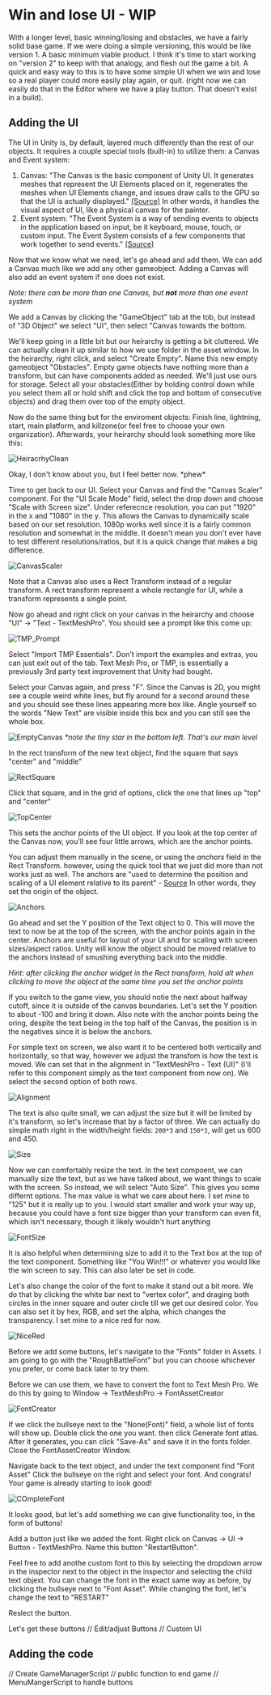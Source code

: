 # Win and lose UI - WIP
With a longer level, basic winning/losing and obstacles, we have a fairly solid base game. If we were doing a simple versioning, this would be like version 1. A basic minimum viable product. I think it's time to start working on "version 2" to keep with that analogy, and flesh out the game a bit. A quick and easy way to this is to have some simple UI when we win and lose so a real player could more easily play again, or quit. (right now we can easily do that in the Editor where we have a play button. That doesn't exist in a build).

## Adding the UI
The UI in Unity is, by default, layered much differently than the rest of our objects. It requires a couple special tools (built-in) to utilize them: a Canvas and Event system:
1. Canvas: "The Canvas is the basic component of Unity UI. It generates meshes that represent the UI Elements placed on it, regenerates the meshes when UI Elements change, and issues draw calls to the GPU so that the UI is actually displayed." [(Source)](https://unity.com/how-to/unity-ui-optimization-tips#:~:text=The%20Canvas%20is%20the%20basic%20component%20of%20Unity%20UI.%20It%20generates%20meshes%20that%20represent%20the%20UI%20Elements%20placed%20on%20it%2C%20regenerates%20the%20meshes%20when%20UI%20Elements%20change%2C%20and%20issues%20draw%20calls%20to%20the%20GPU%20so%20that%20the%20UI%20is%20actually%20displayed) In other words, it handles the visual aspect of UI, like a physical canvas for the painter.
2. Event system: "The Event System is a way of sending events to objects in the application based on input, be it keyboard, mouse, touch, or custom input. The Event System consists of a few components that work together to send events." [(Source)](https://docs.unity3d.com/560/Documentation/Manual/EventSystem.html#:~:text=The%20Event%20System%20is%20a,work%20together%20to%20send%20events.)

Now that we know what we need, let's go ahead and add them. We can add a Canvas much like we add any other gameobject. Adding a Canvas will also add an event system if one does not exist.

_Note: there can be more than one Canvas, but **not** more than one event system_

We add a Canvas by clicking the "GameObject" tab at the tob, but instead of "3D Object" we select "UI", then select "Canvas towards the bottom.

We'll keep going in a little bit but our heirarchy is getting a bit cluttered. We can actually clean it up similar to how we use folder in the asset window. In the heirarchy, right click, and select "Create Empty". Name this new empty gameobject "Obstacles". Empty game objects have nothing more than a transform, but can have components added as needed. We'll just use ours for storage. Select all your obstacles(Either by holding control down while you select them all or hold shift and click the top and bottom of consecutive objects) and drag them over top of the empty object. 

Now do the same thing but for the enviroment objects: Finish line, lightning, start, main platform, and killzone(or feel free to choose your own organization). Afterwards, your heirarchy should look something more like this:

![HeiracrhyClean](https://github.com/mbeale0/Unity-Intro-Project/assets/74221606/1a0b4e91-d80f-4ecb-b067-e5b7bf170658)

Okay, I don't know about you, but I feel better now. \*phew\*

Time to get back to our UI. Select your Canvas and find the "Canvas Scaler" component.  For the "UI Scale Mode" field, select the drop down and choose "Scale with Screen size". Under referecnce resolution, you can put "1920" in the x and "1080" in the y. This allows the Canvas to dynamically scale based on our set resolution. 1080p works well since it is a fairly common resolution and somewhat in the middle. It doesn't mean you don't ever have to test different resolutions/ratios, but it is a quick change that makes a big difference.

![CanvasScaler](https://github.com/mbeale0/Unity-Intro-Project/assets/74221606/c339e08f-eb24-487d-9116-5dbdca0ec058)

Note that a Canvas also uses a Rect Transform instead of a regular transform. A rect transform represent a whole rectangle for UI, while a transform represents a single point.

Now go ahead and right click on your canvas in the heirarchy and choose "UI" -> "Text - TextMeshPro". You should see a prompt like this come up:

![TMP_Prompt](https://github.com/mbeale0/Unity-Intro-Project/assets/74221606/39b58795-ceb4-4fdc-9f0c-ba0e409231a9)

Select "Import TMP Essentials". Don't import the examples and extras, you can just exit out of the tab. Text Mesh Pro, or TMP, is essentially a previously 3rd party text improvement that Unity had bought.

Select your Canvas again, and press "F". Since the Canvas is 2D, you might see a couple weird white lines, but fly around for a second around these and you should see these lines appearing more box like. Angle yourself so the words "New Text" are visible inside this box and you can still see the whole box.

![EmptyCanvas](https://github.com/mbeale0/Unity-Intro-Project/assets/74221606/9a09ad21-1ef5-4bc9-b82f-7bba2f55af67)
_*note the tiny star in the bottom left. That's our main level_

In the rect transform of the new text object, find the square that says "center" and "middle"

![RectSquare](https://github.com/mbeale0/Unity-Intro-Project/assets/74221606/a72152ac-bddd-4e03-ae15-a7ae6d5fac38)

Click that square, and in the grid of options, click the one that lines up "top" and "center"

![TopCenter](https://github.com/mbeale0/Unity-Intro-Project/assets/74221606/1b28ec0e-9f7a-4d0c-8412-6e2c9b47064c)

This sets the anchor points of the UI object. If you look at the top center of the Canvas now, you'll see four little arrows, which are the anchor points.

You can adjust them manually in the scene, or using the _anchors_ field in the Rect Transform. however, using the quick tool that we just did more than not works just as well. The anchors are "used to determine the position and scaling of a UI element relative to its parent" - [Source](https://www.linkedin.com/pulse/navigating-unity-ui-anchors-pivots-iman-irajdoost/) In other words, they set the origin of the object.

![Anchors](https://github.com/mbeale0/Unity-Intro-Project/assets/74221606/a58eebea-dc6f-4c70-93ae-e88dd063bf84)

Go ahead and set the Y position of the Text object to 0. This will move the text to now be at the top of the screen, with the anchor points again in the center. Anchors are useful for layout of your UI and for scaling with screen sizes/aspect ratios. Unity will know the object should be moved relative to the anchors instead of smushing everything back into the middle.

_Hint: after clicking the anchor widget in the Rect transform, hold alt when clicking to move the object at the same time you set the anchor points_

If you switch to the game view, you should notie the next about halfway cutoff, since it is outside of the canvas boundaries. Let's set the Y position to about -100 and bring it down. Also note with the anchor points being the oring, despite the text being in the top half of the Canvas, the position is in the negatives since it is below the anchors.

For simple text on screen, we also want it to be centered both vertically and horizontally, so that way, however we adjust the transfom is how the text is moved. We can set that in the alignment in "TextMeshPro - Text (UI)" (I'll refer to this component simply as the text component from now on). We select the second option of both rows.

![Alignment](https://github.com/mbeale0/Unity-Intro-Project/assets/74221606/d2f40ac9-c775-430d-a8be-261c56ac28b7)

The text is also quite small, we can adjust the size but it will be limited by it's transform, so let's increase that by a factor of three. We can actually do simple math right in the width/height fields:
`200*3` and `150*3`, will get us 600 and 450.

![Size](https://github.com/mbeale0/Unity-Intro-Project/assets/74221606/c7a09f87-329a-4b0e-88a6-8fc4ee253ca9)

Now we can comfortably resize the text. In the text compoent, we can manually size the text, but as we have talked about,  we want things to scale with the screen. So instead, we will select "Auto Size".
This gives you some differnt options. The max value is what we care about here. I set mine to "125" but it is really up to you. I would start smaller and work your way up, because you could have a font size bigger than your transform can even fit, which isn't necessary, though it likely wouldn't hurt anything

![FontSize](https://github.com/mbeale0/Unity-Intro-Project/assets/74221606/b7925bde-8d4c-44c4-8c55-fb1d38cb2ee4)

It is also helpful when determining size to add it to the Text box at the top of the text component. Something like "You Win!!!" or whatever you would like the win screen to say. This can also later be set in code.

Let's also change the color of the font to make it stand out a bit more. We do that by clicking the white bar next to "vertex color", and draging both circles in the inner square and outer circle till we get our desired color. You can also set it by hex, RGB, and set the alpha, which changes the transparency. I set mine to a nice red for now.

![NiceRed](https://github.com/mbeale0/Unity-Intro-Project/assets/74221606/263cdd8c-ff94-4efe-93d0-51c7bb262582)

Before we add some buttons, let's navigate to the "Fonts" folder in Assets. I am going to go with the "RoughBattleFont" but you can choose whichever you prefer, or come back later to try them. 

Before we can use them, we have to convert the font to Text Mesh Pro. We do this by going to Window -> TextMeshPro -> FontAssetCreator

![FontCreator](https://github.com/mbeale0/Unity-Intro-Project/assets/74221606/9822cc10-dc93-43ff-a4c4-2b0c7757fcfa)

If we click the bullseye next to the "None(Font)" field, a whole list of fonts will show up. Double click the one you want. then click Generate font atlas. After it generates, you can click "Save-As" and save it in the fonts folder. Close the FontAssetCreator Window.

Navigate back to the text object, and under the text component find "Font Asset" Click the bullseye on the right and select your font. And congrats! Your game is already starting to look good!

![COmpleteFont](https://github.com/mbeale0/Unity-Intro-Project/assets/74221606/c2c5dccd-673b-4e05-a24f-fed757606e00)

It looks good, but let's add something we can give functionality too, in the form of buttons!

Add a button just like we added the font. Right click on Canvas -> UI -> Button - TextMeshPro. Name this button "RestartButton".

Feel free to add anothe custom font to this by selecting the dropdown arrow in the inspector next to the object in the inspector and selecting the child text objext. You can change the font in the exact same way as before, by clicking the bullseye next to "Font Asset". While changing the font, let's change the text to "RESTART"

Reslect the button.

Let's get these buttons
  // Edit/adjust Buttons
  // Custom UI 

## Adding the code
// Create GameManagerScript
  // public function to end game
// MenuMangerScript to handle buttons
